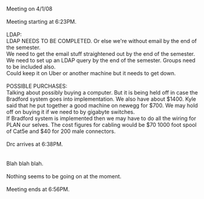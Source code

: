 Meeting on 4/1/08<br />
<br />
Meeting starting at 6:23PM.<br />
<br />
LDAP:<br />
LDAP NEEDS TO BE COMPLETED. Or else we're without email by the end of the semester.<br />
We need to get the email stuff straightened out by the end of the semester. We need to set up an LDAP query by the end of the semester. Groups need to be included also.<br />
Could keep it on Uber or another machine but it needs to get down.<br />
<br />
POSSIBLE PURCHASES:<br />
Talking about possibly buying a computer. But it is being held off in case the Bradford system goes into implementation. We also have about $1400. Kyle said that he put together a good machine on newegg for $700. We may hold off on buying it if we need to by gigabyte switches.<br />
If Bradford system is implemented then we may have to do all the wiring for PLAN our selves. The cost figures for cabling would be $70 1000 foot spool of Cat5e and $40 for 200 male connectors.<br />
<br />
Drc arrives at 6:38PM.<br />
<br />
<br />
Blah blah blah.<br />
<br />
Nothing seems to be going on at the moment.<br />
<br />
Meeting ends at 6:56PM.